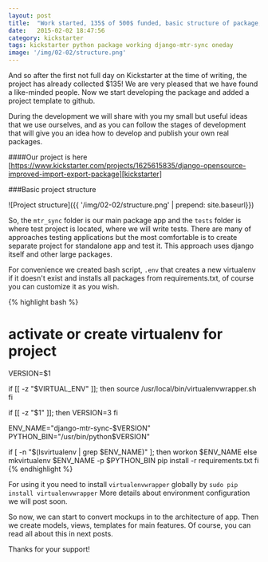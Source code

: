 ```yaml
---
layout: post
title:  "Work started, 135$ of 500$ funded, basic structure of package, mkvirtualenv helper"
date:   2015-02-02 18:47:56
сategory: kickstarter
tags: kickstarter python package working django-mtr-sync oneday
image: '/img/02-02/structure.png'
---
```


And so after the first not full day on Kickstarter at the time of writing, the project has already collected $135!
We are very pleased that we have found a like-minded people. Now we start developing the package and added a project template to github.

During the development we will share with you my small but useful ideas that we use ourselves, and as you can
follow the stages of development that will give you an idea how to develop and publish your own real packages.

####Our project is here [https://www.kickstarter.com/projects/1625615835/django-opensource-improved-import-export-package][kickstarter]

###Basic project structure

![Project structure]({{ '/img/02-02/structure.png' | prepend: site.baseurl}})

So, the `mtr_sync` folder is our main package app and the `tests` folder is where test project is located, where we will write tests. There are many of approaches testing applications but the most comfortable is to create separate project for standalone app and test it. This approach uses django itself and other large packages.

For convenience we created bash script, `.env` that creates a new virtualenv if it
doesn't exist and installs all packages from requirements.txt, of course you can customize it as you wish.

{% highlight bash %}
# activate or create virtualenv for project

VERSION=$1

if [[ -z "$VIRTUAL_ENV" ]]; then
    source /usr/local/bin/virtualenvwrapper.sh
fi

if [[ -z "$1" ]]; then
    VERSION=3
fi

ENV_NAME="django-mtr-sync-$VERSION"
PYTHON_BIN="/usr/bin/python$VERSION"

if [ -n "$(lsvirtualenv | grep $ENV_NAME)" ]; then
    workon $ENV_NAME
else
    mkvirtualenv $ENV_NAME -p $PYTHON_BIN
    pip install -r requirements.txt
fi
{% endhighlight %}

For using it you need to install `virtualenvwrapper` globally by `sudo pip install virtualenvwrapper`
More details about environment configuration we will post soon.

So now, we can start to convert mockups in to the architecture of app. Then we create models, views, templates for main features.
Of course, you can read all about this in next posts.

Thanks for your support!

[kickstarter]: https://www.kickstarter.com/projects/1625615835/django-opensource-improved-import-export-package
